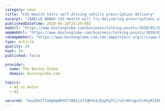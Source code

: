 ```yaml
---
category: news
title: "CVS Health tests self-driving vehicle prescription delivery"
excerpt: "JANELLE NANOS CVS Health will try delivering prescriptions with self-driving vehicles in a test that begins next month. The drugstore chain said Thursday that it will partner with the Silicon Valley robotics company Nuro on the delivery of medicines and other products to customers near a Houston-area store."
publishedDateTime: 2020-05-28T23:29:00Z
webUrl: "https://www.bostonglobe.com/business/talking-points/2020/05/28/cvs-health-tests-self-driving-vehicle-prescription-delivery/fk5isWtFxFmQic5YFqmFtI/story.html"
ampWebUrl: "https://www.bostonglobe.com/business/talking-points/2020/05/28/cvs-health-tests-self-driving-vehicle-prescription-delivery/fk5isWtFxFmQic5YFqmFtI/story.html?outputType=amp"
cdnAmpWebUrl: "https://www-bostonglobe-com.cdn.ampproject.org/c/s/www.bostonglobe.com/business/talking-points/2020/05/28/cvs-health-tests-self-driving-vehicle-prescription-delivery/fk5isWtFxFmQic5YFqmFtI/story.html?outputType=amp"
type: article
quality: 24
heat: 24
published: false

provider:
  name: The Boston Globe
  domain: bostonglobe.com

topics:
  - AI in Autos
  - AI

secured: "hou20sI7loOgOp8RYU716D1jsffqRVb3/DypPgTC//vIc9ErqpvFch5yRlEhE4DXcalA6ZDdE8GINggcUEmxJ71Dtih5V3nqdnIuALwxSulrettaJXOiwL23pjDftzrvmQpdFrsyyXqY7yaQEilXkvdfTNETlmwQwfr/aJc0JEHYFqDr5b81u5EhFFZhUVA047IfZvqsILjRsbcnz8iZpCJ0mEboPceyQIqHV2uY0nBOhpzvkGOpV3qD54d1hoD0Je8AsdLeh3jt1FMToCxVvY2z6oq8UAnS9brTjq2HMZ74Nvbb23X7eZ/Ycjx/1uP2szaMVc80ijuXlAroziEpMJSb4y+x8jFZ8Unu6DUGQoZS2nb06jRudxb0/j586gmB58q7knE2/ut7PLMeP/W/54lP6NqOqA05EUAHcYxGukSA5NTt7UZW8V8z9kLd5Ya/uvitVGcNdsqSdWi9v/J52G9mUHp3r/FER57JhkSK5dQ=;4c5UvWmiWx5h4ZM4sSMHOw=="
---
```


